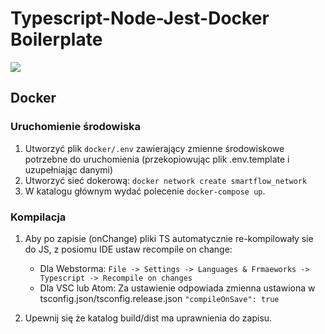# Typescript-Node-Jest-Docker Boilerplate

[![](https://img.shields.io/github/downloads/dariuszwrzesien/typescript-node-jest-docker-boilerplate/total.svg)](https://github.com/dariuszwrzesien/typescript-node-jest-docker-boilerplate)

## Docker
### Uruchomienie środowiska
1. Utworzyć plik `docker/.env` zawierający zmienne środowiskowe potrzebne do uruchomienia (przekopiowując plik 
.env.template i uzupełniając danymi)
2. Utworzyć sieć dokerową: `docker network create smartflow_network`
3. W katalogu głównym wydać polecenie `docker-compose up`.
### Kompilacja
1. Aby po zapisie (onChange) pliki TS automatycznie re-kompilowały sie do JS, z posiomu IDE ustaw recompile on change:
    - Dla Webstorma:
    `File -> Settings -> Languages & Frmaeworks -> Typescript -> Recompile on changes`
    - Dla VSC lub Atom:
    Za ustawienie odpowiada zmienna ustawiona w tsconfig.json/tsconfig.release.json `"compileOnSave": true`

2. Upewnij się że katalog build/dist ma uprawnienia do zapisu.
